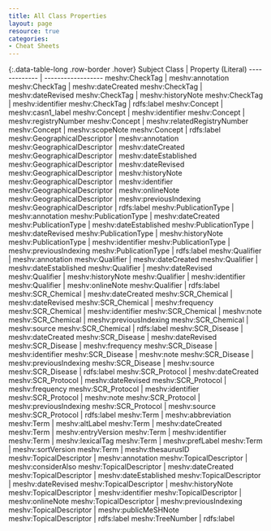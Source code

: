 ```yaml
---
title: All Class Properties
layout: page
resource: true
categories:
- Cheat Sheets
---
```


{:.data-table-long .row-border .hover}
Subject Class | Property (Literal)
------------- | ------------------
meshv:CheckTag | meshv:annotation
meshv:CheckTag | meshv:dateCreated
meshv:CheckTag | meshv:dateRevised
meshv:CheckTag | meshv:historyNote
meshv:CheckTag | meshv:identifier
meshv:CheckTag | rdfs:label
meshv:Concept | meshv:casn1_label
meshv:Concept | meshv:identifier
meshv:Concept | meshv:registryNumber
meshv:Concept | meshv:relatedRegistryNumber
meshv:Concept | meshv:scopeNote
meshv:Concept | rdfs:label
meshv:GeographicalDescriptor | meshv:annotation
meshv:GeographicalDescriptor | meshv:dateCreated
meshv:GeographicalDescriptor | meshv:dateEstablished
meshv:GeographicalDescriptor | meshv:dateRevised
meshv:GeographicalDescriptor | meshv:historyNote
meshv:GeographicalDescriptor | meshv:identifier
meshv:GeographicalDescriptor | meshv:onlineNote
meshv:GeographicalDescriptor | meshv:previousIndexing
meshv:GeographicalDescriptor | rdfs:label
meshv:PublicationType | meshv:annotation
meshv:PublicationType | meshv:dateCreated
meshv:PublicationType | meshv:dateEstablished
meshv:PublicationType | meshv:dateRevised
meshv:PublicationType | meshv:historyNote
meshv:PublicationType | meshv:identifier
meshv:PublicationType | meshv:previousIndexing
meshv:PublicationType | rdfs:label
meshv:Qualifier | meshv:annotation
meshv:Qualifier | meshv:dateCreated
meshv:Qualifier | meshv:dateEstablished
meshv:Qualifier | meshv:dateRevised
meshv:Qualifier | meshv:historyNote
meshv:Qualifier | meshv:identifier
meshv:Qualifier | meshv:onlineNote
meshv:Qualifier | rdfs:label
meshv:SCR_Chemical | meshv:dateCreated
meshv:SCR_Chemical | meshv:dateRevised
meshv:SCR_Chemical | meshv:frequency
meshv:SCR_Chemical | meshv:identifier
meshv:SCR_Chemical | meshv:note
meshv:SCR_Chemical | meshv:previousIndexing
meshv:SCR_Chemical | meshv:source
meshv:SCR_Chemical | rdfs:label
meshv:SCR_Disease | meshv:dateCreated
meshv:SCR_Disease | meshv:dateRevised
meshv:SCR_Disease | meshv:frequency
meshv:SCR_Disease | meshv:identifier
meshv:SCR_Disease | meshv:note
meshv:SCR_Disease | meshv:previousIndexing
meshv:SCR_Disease | meshv:source
meshv:SCR_Disease | rdfs:label
meshv:SCR_Protocol | meshv:dateCreated
meshv:SCR_Protocol | meshv:dateRevised
meshv:SCR_Protocol | meshv:frequency
meshv:SCR_Protocol | meshv:identifier
meshv:SCR_Protocol | meshv:note
meshv:SCR_Protocol | meshv:previousIndexing
meshv:SCR_Protocol | meshv:source
meshv:SCR_Protocol | rdfs:label
meshv:Term | meshv:abbreviation
meshv:Term | meshv:altLabel
meshv:Term | meshv:dateCreated
meshv:Term | meshv:entryVersion
meshv:Term | meshv:identifier
meshv:Term | meshv:lexicalTag
meshv:Term | meshv:prefLabel
meshv:Term | meshv:sortVersion
meshv:Term | meshv:thesaurusID
meshv:TopicalDescriptor | meshv:annotation
meshv:TopicalDescriptor | meshv:considerAlso
meshv:TopicalDescriptor | meshv:dateCreated
meshv:TopicalDescriptor | meshv:dateEstablished
meshv:TopicalDescriptor | meshv:dateRevised
meshv:TopicalDescriptor | meshv:historyNote
meshv:TopicalDescriptor | meshv:identifier
meshv:TopicalDescriptor | meshv:onlineNote
meshv:TopicalDescriptor | meshv:previousIndexing
meshv:TopicalDescriptor | meshv:publicMeSHNote
meshv:TopicalDescriptor | rdfs:label
meshv:TreeNumber | rdfs:label